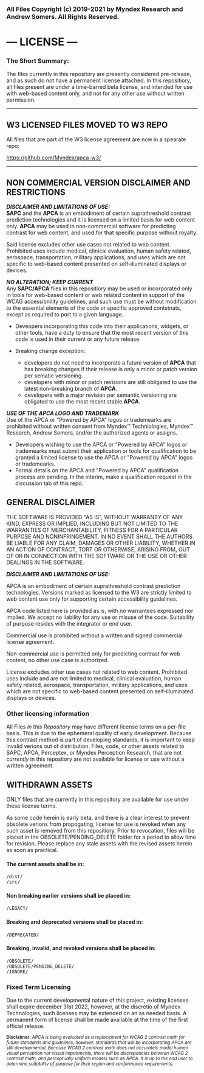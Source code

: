 ### All Files Copyright (c) 2019-2021 by Myndex Research and Andrew Somers. All Rights Reserved.

# — LICENSE —

### The Short Summary:
The files currently in this repository are presently considered pre-release, and as such do not have a permanent license attached. In this repositiory, all files present are under a time-barred beta license, and intended for use with web-based content only, and not for any other use without written permission.

______________

##  W3 LICENSED FILES MOVED TO W3 REPO
All files that are part of the W3 license agreement are now in a spearate repo:

https://github.com/Myndex/apca-w3/

______________

## NON COMMERCIAL VERSION DISCLAIMER AND RESTRICTIONS

_**DISCLAIMER AND LIMITATIONS OF USE:**_       
**SAPC** and the **APCA** is an embodiment of certain suprathreshold contrast
prediction technologies and it is licensed on a
limited basis for web content only. **APCA** may be used in non-commercial software for 
predicting contrast for web content, and used for that
specific purpose without royalty.

Said license excludes other use cases
not related to web content. Prohibited uses include
medical, clinical evaluation, human safety related,
aerospace, transportation, military applications, 
and uses which are not specific to web-based content
presented on self-illuminated displays or devices.

_**NO ALTERATION; KEEP CURRENT**_     
Any **SAPC/APCA** files in this repositiory may be used or incorporated only in tools for web-based content or web related content in support of the WCAG accessibnility guidelines, and such use must be without modification to the essential elements of the code or specific approved contstnats, except as required to port to a given language.

- Deveopers incorporating this code into their applications, widgets, or other tools, have a duty to ensure that the most recent version of this code is used in their current or any future release. 

- Breaking change exception:
    - developers do not need to incorporate a future version of **APCA** that has breaking changes if their release is only a minor or patch version per sematic versioning.
    - developers with minor or patch revisions are still obligated to use the latest non-breaking branch of **APCA**.
    - developers with a major revision per semantic versioning are obligated to use the most recent stable **APCA**.

_**USE OF THE APCA LOGO AND TRADEMARK**_     
Use of the APCA or "Powered by APCA" logos or trademearks are prohibited without written consent from Myndex™ Techniologies, Myndex™ Research, Andrew Somers, and/or the authorized agents or assigns.
- Developers wishing to use the APCA or "Powered by APCA" logos or trademearks must submit their application or tools for qualification to be granted a limited license to use the APCA or "Powered by APCA" logos or trademearks.
- Formal details on the APCA and "Powered by APCA" qualification process are pending. In the interim, make a qualification request in the discussion tab of this repo.


## GENERAL DISCLAIMER

THE SOFTWARE IS PROVIDED "AS IS", WITHOUT WARRANTY OF ANY KIND, EXPRESS OR IMPLIED, INCLUDING BUT NOT LIMITED TO THE WARRANTIES OF MERCHANTABILITY, FITNESS FOR A PARTICULAR PURPOSE AND NONINFRINGEMENT. IN NO EVENT SHALL THE AUTHORS BE LIABLE FOR ANY CLAIM, DAMAGES OR OTHER LIABILITY, WHETHER IN AN ACTION OF CONTRACT, TORT OR OTHERWISE, ARISING FROM, OUT OF OR IN CONNECTION WITH THE SOFTWARE OR THE USE OR OTHER DEALINGS IN THE SOFTWARE.

**_DISCLAIMER AND LIMITATIONS OF USE:_**

APCA is an embodiment of certain suprathreshold contrast
prediction technologies. Versions marked as licensed to 
the W3 are strictly limited to web content use only for 
supporting certain accessibility guidelines.

APCA code listed here is provided as is, with no 
warrantees expressed nor implied. We accept no 
liability for any use or misuse of the code. 
Suitability of  purpose resides with the 
integrator or end user.

Commercial use is prohibited without a written 
and signed commercial license agreement.

Non-commercial use is permitted only for 
predicting contrast for web content, no 
other use case is authorized.

License excludes other use cases not related to web 
content. Prohibited uses include and are not limited 
to medical, clinical evaluation, human safety related, 
aerospace, transportation, military applications, and 
uses which are not specific to web-based content 
presented on self-illuminated displays or devices.

### Other licensing information

All Files _in this Repository_ may have different license terms on a per-file basis. This is due to the ephemeral quality of early development. Because this contrast method is part of developing standards, it is important to keep invalid verions out of distribution. Files, code, or other assets related to SAPC, APCA, Perceptex, or Myndex Perception Research, that are not _currently_ in this repository are not available for license or use without a written agreement.

## WITHDRAWN ASSETS
ONLY files that are currently in this repository are available for use under these license terms.

As some code herein is early beta, and there is a clear interest to prevent obsolete verions from propogating, license for use is revoked when any such asset is removed from this repositiory. Prior to revocation, files will be placed in the OBSOLETE/PENDING_DELETE folder for a period to allow time for revision. Please replace any stale assets with the revised assets herein as soon as practical.

#### The current assets shall be in:
    /dist/    
    /src/
#### Non breaking earlier versions shall be placed in:
    /LEGACY/
#### Breaking and deprecated versions shall be placed in:
    /DEPRECATED/
#### Breaking, invalid, and revoked versions shall be placed in:
    /OBSOLETE/    
    /OBSOLETE/PENDING_DELETE/
    /IGNORE/

### Fixed Term Licensing
Due to the current developmental nature of this project, existing licenses shall expire december 31st 2022, however, at the discretio of Myndex Technologies, such licenses may be extended on an as needed basis. A permanent form of license shall be made available at the time of the first official release.


<sub>**Disclaimer:** _APCA is being evaluated as a replacement for WCAG 2 contrast math for future standards and guidelines, however, standards that will be incorporating APCA are still developmental. Because WCAG 2 contrast math does not accurately model human visual perception nor visual impairments, there will be discrepancies between WCAG 2 contrast math, and perceptually uniform models such as APCA. It is up to the end user to determine suitability of purpose for their region and conformance requirements._</sub>

